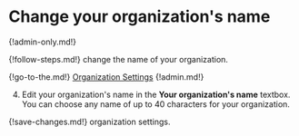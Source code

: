 # Change your organization's name

{!admin-only.md!}

{!follow-steps.md!} change the name of your organization.

{!go-to-the.md!} [Organization Settings](/#administration/organization-settings)
{!admin.md!}

4. Edit your organization's name in the **Your organization's name** textbox.
You can choose any name of up to 40 characters for your organization.

{!save-changes.md!} organization settings.

